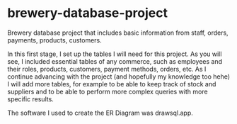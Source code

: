 # brewery-database-project
Brewery database project that includes basic information from staff, orders, payments, products, customers.

In this first stage, I set up the tables I will need for this project. As you will see, I included essential 
tables of any commerce, such as employees and their roles, products, customers, payment methods, orders, etc. 
As I continue advancing with the project (and hopefully my knowledge too hehe) I will add more tables, for example 
to be able to keep track of stock and suppliers and to be able to perform more complex queries with more specific results.

The software I used to create the ER Diagram was drawsql.app. 

